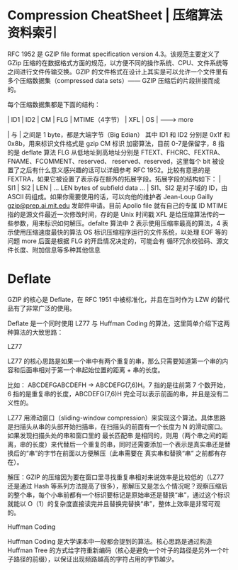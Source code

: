 # Compression CheatSheet | 压缩算法资料索引

RFC 1952 是 GZIP file format specification version 4.3。该规范主要定义了 GZip 压缩的在数据格式方面的规范，以方便不同的操作系统、CPU、文件系统等之间进行文件传输交换。GZIP 的文件格式在设计上其实是可以允许一个文件里有多个压缩数据集（compressed data sets）—— GZIP 压缩后的片段拼接而成的。

每个压缩数据集都是下面的结构：

| ID1 | ID2 | CM | FLG | MTIME（4字节） | XFL | OS | ---> more

| 与 | 之间是 1 byte，都是大端字节（Big Edian）
其中 ID1 和 ID2 分别是 0x1f 和 0x8b，用来标识文件格式是 gzip 
CM 标识 加密算法，目前 0-7是保留字，8 指的是 deflate 算法
FLG 从低地址到高地址分别是 FTEXT、FHCRC、FEXTRA、FNAME、FCOMMENT、reserved、 reserved、reserved，这里每个 bit 被设置了之后有什么意义感兴趣的话可以详细参考 RFC 1952。比较有意思的是 FEXTRA，如果它被设置了表示存在额外的拓展字段。拓展字段的结构如下：
| SI1 | SI2 | LEN | ... LEN bytes of subfield data ... |
SI1、SI2 是对子域的 ID，由 ASCII 码组成。如果你需要使用的话，可以向他的维护者 Jean-Loup Gailly <gzip@prep.ai.mit.edu> 发邮件申请。目前 Apollo file 就有自己的专属 ID
MTIME 指的是源文件最近一次修改时间，存的是 Unix 时间戳
XFL 是给压缩算法传的一些参数，用来标识如何解压。defalte 算法中 2 表示使用压缩率最高的算法，4 表示使用压缩速度最快的算法
OS 标识压缩程序运行的文件系统，以处理 EOF 等的问题
more 后面是根据 FLG 的开启情况决定的，可能会有 循环冗余校验码、源文件长度、附加信息等多种其他信息


# Deflate

GZIP 的核心是 Deflate，在 RFC 1951 中被标准化，并且在当时作为 LZW 的替代品有了非常广泛的使用。

Deflate 是一个同时使用 LZ77 与 Huffman Coding 的算法，这里简单介绍下这两种算法的大致思路：

LZ77

LZ77 的核心思路是如果一个串中有两个重复的串，那么只需要知道第一个串的内容和后面串相对于第一个串起始位置的距离 + 串的长度。

比如： ABCDEFGABCDEFH → ABCDEFG(7,6)H。7 指的是往前第 7 个数开始，6 指的是重复串的长度，ABCDEFG(7,6)H 完全可以表示前面的串，并且是没有二义性的。

LZ77 用滑动窗口（sliding-window compression）来实现这个算法。具体思路是扫描头从串的头部开始扫描串，在扫描头的前面有一个长度为 N 的滑动窗口。如果发现扫描头处的串和窗口里的 最长匹配串 是相同的，则用（两个串之间的距离，串的长度）来代替后一个重复的串，同时还需要添加一个表示是真实串还是替换后的“串”的字节在前面以方便解压（此串需要在 真实串和替换“串” 之前都有存在）。

解压：GZIP 的压缩因为要在窗口里寻找重复串相对来说效率是比较低的（LZ77 还是通过 Hash 等系列方法提高了很多），那解压又是怎么个情况呢？观察压缩后的整个串，每个小串前都有一个标识要标记是原始串还是替换“串”，通过这个标识就能以 O（1）的复杂度直接读完并且替换完替换“串”，整体上效率是非常可观的。

Huffman Coding

Huffman Coding 是大学课本中一般都会提到的算法。核心思路是通过构造 Huffman Tree 的方式给字符重新编码（核心是避免一个叶子的路径是另外一个叶子路径的前缀），以保证出现频路越高的字符占用的字节越少。
